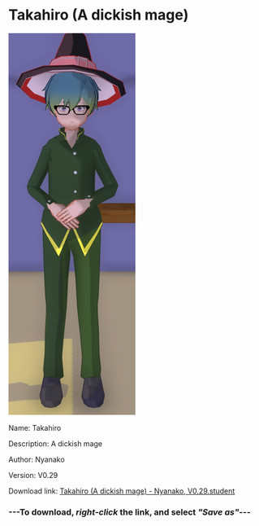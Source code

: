 # Takahiro (A dickish mage)

<img src = "https://raw.githubusercontent.com/Arbiter1223/Daigaku-Gurashi-Custom-Students/master/Students/Files/Takahiro%20(A%20dickish%20mage).png">

Name: Takahiro

Description: A dickish mage

Author: Nyanako

Version: V0.29

Download link: <a href="https://raw.githubusercontent.com/Arbiter1223/Daigaku-Gurashi-Custom-Students/master/Students/Files/Takahiro%20(A%20dickish%20mage)%20-%20Nyanako%2C%20V0.29.student">Takahiro (A dickish mage) - Nyanako, V0.29.student</a>

### ---**To download, _right-click_ the link, and select _"Save as"_**---

